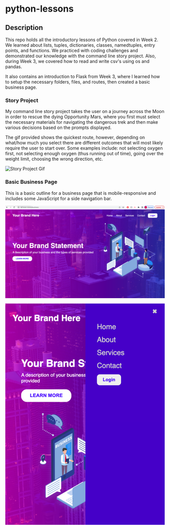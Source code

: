 # python-lessons

## Description

This repo holds all the introductory lessons of Python covered in Week 2. We learned about lists, tuples, dictionaries, classes, namedtuples, entry points, and functions. We practiced with coding challenges and demonstrated our knowledge with the command line story project. Also, during Week 3, we covered how to read and write csv's using os and pandas.

It also contains an introduction to Flask from Week 3, where I learned how to setup the necessary folders, files, and routes, then created a basic business page.

### Story Project

My command line story project takes the user on a journey across the Moon in order to rescue the dying Opportunity Mars, where you first must select the necessary materials for navigating the dangerous trek and then make various decisions based on the prompts displayed.

The gif provided shows the quickest route, however, depending on what/how much you select there are different outcomes that will most likely require the user to start over. Some examples include: not selecting oxygen first, not selecting enough oxygen (thus running out of time), going over the weight limit, choosing the wrong direction, etc.

![Story Project Gif](./static/images/story_project.gif)

### Basic Business Page

This is a basic outline for a business page that is mobile-responsive and includes some JavaScript for a side navigation bar.

![Desktop](./static/images/business-desktop.png)

![Mobile](./static/images/business-mobile.png)